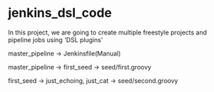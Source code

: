 # jenkins_dsl_code
In this project, we are going to create multiple freestyle projects and pipeline jobs using 'DSL plugins'

master_pipeline -> Jenkinsfile(Manual)

master_pipeline -> first_seed -> seed/first.groovy

first_seed -> just_echoing, just_cat -> seed/second.groovy
